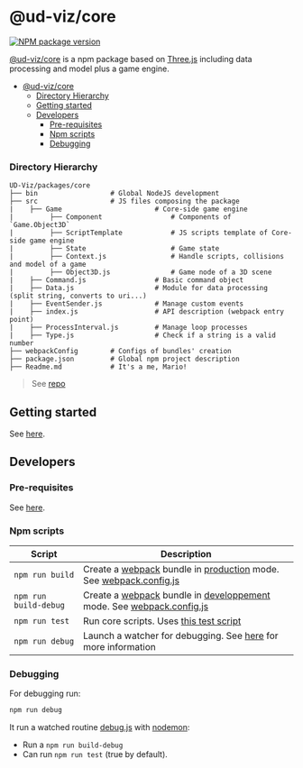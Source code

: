 # @ud-viz/core

[![NPM package version](https://badgen.net/npm/v/@ud-viz/core)](https://npmjs.com/package/@ud-viz/core)

[@ud-viz/core](https://npmjs.com/package/@ud-viz/core) is a npm package based on [Three.js](https://threejs.org/) including data processing and model plus a game engine.

- [@ud-viz/core](#ud-vizcore)
    - [Directory Hierarchy](#directory-hierarchy)
  - [Getting started](#getting-started)
  - [Developers](#developers)
    - [Pre-requisites](#pre-requisites)
    - [Npm scripts](#npm-scripts)
    - [Debugging](#debugging)

### Directory Hierarchy

```
UD-Viz/packages/core
├── bin                  # Global NodeJS development
├── src                  # JS files composing the package
|    ├── Game                       # Core-side game engine
|         ├── Component                 # Components of `Game.Object3D`
|         ├── ScriptTemplate            # JS scripts template of Core-side game engine
|         ├── State                     # Game state
|         ├── Context.js                # Handle scripts, collisions and model of a game
|         ├── Object3D.js               # Game node of a 3D scene
|    ├── Command.js                 # Basic command object
|    ├── Data.js                    # Module for data processing (split string, converts to uri...)
|    ├── EventSender.js             # Manage custom events
|    ├── index.js                   # API description (webpack entry point)
|    ├── ProcessInterval.js         # Manage loop processes
|    ├── Type.js                    # Check if a string is a valid number
├── webpackConfig        # Configs of bundles' creation
├── package.json         # Global npm project description
├── Readme.md            # It's a me, Mario!
```

> See [repo](https://github.com/VCityTeam/UD-Viz/blob/master/packages/core)

## Getting started

See [here](../../Readme.md#getting-started).

## Developers

### Pre-requisites

See [here](../../Readme.md#pre-requisites).

### Npm scripts

| Script                | Description                                                                                                                                                                   |
| --------------------- | ----------------------------------------------------------------------------------------------------------------------------------------------------------------------------- |
| `npm run build`       | Create a [webpack](https://webpack.js.org/) bundle in [production](./webpackConfig/webpack.config.prod.js) mode. See [webpack.config.js](./webpackConfig/webpack.config.js)   |
| `npm run build-debug` | Create a [webpack](https://webpack.js.org/) bundle in [developpement](./webpackConfig/webpack.config.dev.js) mode. See [webpack.config.js](./webpackConfig/webpack.config.js) |
| `npm run test`        | Run core scripts. Uses [this test script](./bin/test.js)                                                                                                                      |
| `npm run debug`       | Launch a watcher for debugging. See [here](#debugging) for more information                                                                                                   |

### Debugging

For debugging run:

```bash
npm run debug
```

It run a watched routine [debug.js](./bin/debug.js) with [nodemon](https://www.npmjs.com/package/nodemon):

- Run a `npm run build-debug`
- Can run `npm run test` (true by default).

